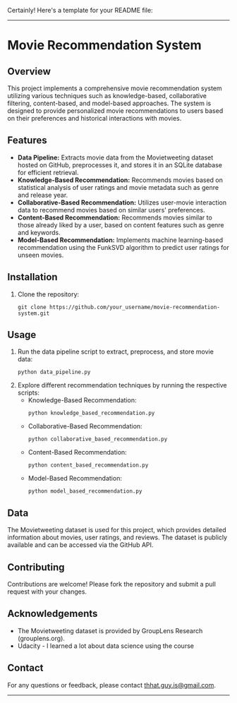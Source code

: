 Certainly! Here's a template for your README file:

---

# Movie Recommendation System

## Overview
This project implements a comprehensive movie recommendation system utilizing various techniques such as knowledge-based, collaborative filtering, content-based, and model-based approaches. The system is designed to provide personalized movie recommendations to users based on their preferences and historical interactions with movies.

## Features
- **Data Pipeline:** Extracts movie data from the Movietweeting dataset hosted on GitHub, preprocesses it, and stores it in an SQLite database for efficient retrieval.
- **Knowledge-Based Recommendation:** Recommends movies based on statistical analysis of user ratings and movie metadata such as genre and release year.
- **Collaborative-Based Recommendation:** Utilizes user-movie interaction data to recommend movies based on similar users' preferences.
- **Content-Based Recommendation:** Recommends movies similar to those already liked by a user, based on content features such as genre and keywords.
- **Model-Based Recommendation:** Implements machine learning-based recommendation using the FunkSVD algorithm to predict user ratings for unseen movies.

## Installation
1. Clone the repository:
   ```
   git clone https://github.com/your_username/movie-recommendation-system.git
   ```

   
## Usage
1. Run the data pipeline script to extract, preprocess, and store movie data:
   ```
   python data_pipeline.py
   ```
2. Explore different recommendation techniques by running the respective scripts:
   - Knowledge-Based Recommendation:
     ```
     python knowledge_based_recommendation.py
     ```
   - Collaborative-Based Recommendation:
     ```
     python collaborative_based_recommendation.py
     ```
   - Content-Based Recommendation:
     ```
     python content_based_recommendation.py
     ```
   - Model-Based Recommendation:
     ```
     python model_based_recommendation.py
     ```

## Data
The Movietweeting dataset is used for this project, which provides detailed information about movies, user ratings, and reviews. The dataset is publicly available and can be accessed via the GitHub API.


## Contributing
Contributions are welcome! Please fork the repository and submit a pull request with your changes.

## Acknowledgements
- The Movietweeting dataset is provided by GroupLens Research (grouplens.org).
- Udacity - I learned a lot about data science using the course


## Contact
For any questions or feedback, please contact [thhat.guy.is@gmail.com](mailto:thhat.guy.is@gmail.com).

---
